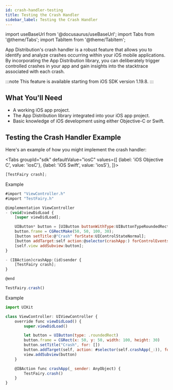 ```yaml
---
id: crash-handler-testing
title: Testing the Crash Handler
sidebar_label: Testing the Crash Handler
---
```


import useBaseUrl from '@docusaurus/useBaseUrl';
import Tabs from '@theme/Tabs';
import TabItem from '@theme/TabItem';


App Distribution's crash handler is a robust feature that allows you to identify and analyze crashes occurring within your iOS mobile applications. By incorporating the App Distribution library, you can deliberately trigger controlled crashes in your app and gain insights into the stacktrace associated with each crash. 



:::note
This feature is available starting from iOS SDK version 1.19.8.
:::

## What You'll Need

- A working iOS app project.
- The App Distribution library integrated into your iOS app project.
- Basic knowledge of iOS development using either Objective-C or Swift.

## Testing the Crash Handler Example

Here's an example of how you might implement the crash handler:

<Tabs
groupId="sdk"
defaultValue="iosC"
values={[
{label: 'iOS Objective C', value: 'iosC'},
{label: 'iOS Swift', value: 'iosS'},
]}>

<TabItem value="iosC">

```js
[TestFairy crash];
```

Example

```js
#import "ViewController.h"
#import "TestFairy.h"

@implementation ViewController
- (void)viewDidLoad {
    [super viewDidLoad];

    UIButton* button = [UIButton buttonWithType:UIButtonTypeRoundedRect];
    button.frame = CGRectMake(50, 50, 100, 30);
    [button setTitle:@"Crash" forState:UIControlStateNormal];
    [button addTarget:self action:@selector(crashApp:) forControlEvents:UIControlEventTouchUpInside];
    [self.view addSubview:button];
}

- (IBAction)crashApp:(id)sender {
    [TestFairy crash];
}

@end
```

</TabItem>

<TabItem value="iosS">

```js
TestFairy.crash()
```

Example

```js
import UIKit

class ViewController: UIViewController {
    override func viewDidLoad() {
        super.viewDidLoad()

        let button = UIButton(type: .roundedRect)
        button.frame = CGRect(x: 50, y: 50, width: 100, height: 30)
        button.setTitle("Crash", for: [])
        button.addTarget(self, action: #selector(self.crashApp(_:)), for: .touchUpInside)
        view.addSubview(button)
    }

    @IBAction func crashApp(_ sender: AnyObject) {
        TestFairy.crash()
    }
}
```

</TabItem>

</Tabs>
